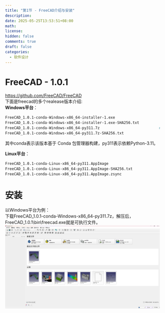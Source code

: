```yaml
---
title: "第1节 - FreeCAD介绍与安装"
description: 
date: 2025-05-25T13:53:51+08:00
math: 
license: 
hidden: false
comments: true
draft: false
categories:
  - 软件设计
---
```


# FreeCAD - 1.0.1
https://github.com/FreeCAD/FreeCAD  
下面是freecad的多个realease版本介绍:      
**Windows平台**：    
```bash
FreeCAD_1.0.1-conda-Windows-x86_64-installer-1.exe
FreeCAD_1.0.1-conda-Windows-x86_64-installer-1.exe-SHA256.txt
FreeCAD_1.0.1-conda-Windows-x86_64-py311.7z                           # 便携式
FreeCAD_1.0.1-conda-Windows-x86_64-py311.7z-SHA256.txt
```
其中conda表示该版本基于 Conda 包管理器构建，py311表示依赖Python-3.11。    

**Linux平台**：    
```bash
FreeCAD_1.0.1-conda-Linux-x86_64-py311.AppImage
FreeCAD_1.0.1-conda-Linux-x86_64-py311.AppImage-SHA256.txt
FreeCAD_1.0.1-conda-Linux-x86_64-py311.AppImage.zsync
```
# 安装
以Windows平台为例：    
下载FreeCAD_1.0.1-conda-Windows-x86_64-py311.7z，解压后，FreeCAD_1.0.1\bin\freecad.exe就是可执行文件。    
![](freecad.png)
